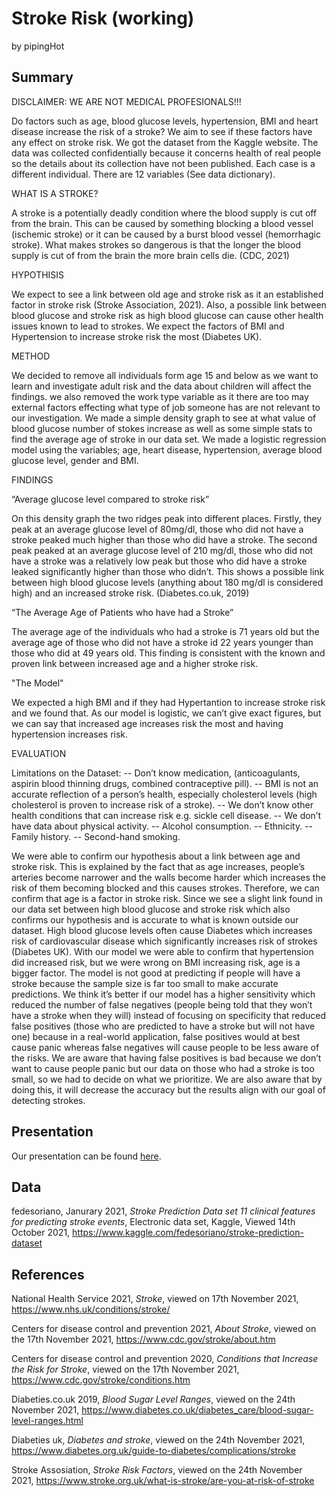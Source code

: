 Stroke Risk (working)
================
by pipingHot

## Summary

DISCLAIMER: WE ARE NOT MEDICAL PROFESIONALS!!!

Do factors such as age, blood glucose levels, hypertension, BMI and heart disease increase the risk of a stroke? We aim to see if these factors have any effect on stroke risk. 
We got the dataset from the Kaggle website. The data was collected confidentially because it concerns health of real people so the details about its collection have not been published. Each case is a different individual. There are 12 variables (See data dictionary). 

WHAT IS A STROKE?

A stroke is a potentially deadly condition where the blood supply is cut off from the brain. This can be caused by something blocking a blood vessel (ischemic stroke) or it can be caused by a burst blood vessel (hemorrhagic stroke). What makes strokes so dangerous is that the longer the blood supply is cut of from the brain the more brain cells die. (CDC, 2021) 

HYPOTHISIS

We expect to see a link between old age and stroke risk as it an established factor in stroke risk (Stroke Association, 2021). Also, a possible link between blood glucose and stroke risk as high blood glucose can cause other health issues known to lead to strokes. We expect the factors of BMI and Hypertension to increase stroke risk the most (Diabetes UK). 

METHOD

We decided to remove all individuals form age 15 and below as we want to learn and investigate adult risk and the data about children will affect the findings. we also removed the work type variable as it there are too may external factors effecting what type of job someone has are not relevant to our investigation. We made a simple density graph to see at what value of blood glucose number of stokes increase as well as some simple stats to find the average age of stroke in our data set. We made a logistic regression model using the variables; age, heart disease, hypertension, average blood glucose level, gender and BMI. 

FINDINGS 

“Average glucose level compared to stroke risk”

On this density graph the two ridges peak into different places. Firstly, they peak at an average glucose level of 80mg/dl, those who did not have a stroke peaked much higher than those who did have a stroke. The second peak peaked at an average glucose level of 210 mg/dl, those who did not have a stroke was a relatively low peak but those who did have a stroke leaked significantly higher than those who didn’t. This shows a possible link between high blood glucose levels (anything about 180 mg/dl is considered high) and an increased stroke risk. (Diabetes.co.uk, 2019) 
	
“The Average Age of Patients who have had a Stroke”

The average age of the individuals who had a stroke is 71 years old but the average age of those who did not have a stroke id 22 years younger than those who did at 49 years old. This finding is consistent with the known and proven link between increased age and a higher stroke risk. 

"The Model"

We expected a high BMI and if they had Hypertantion to increase stroke risk and we found that. As our model is logistic, we can’t give exact figures, but we can say that increased age increases risk the most and having hypertension increases risk. 

EVALUATION 

Limitations on the Dataset: 
--	Don’t know medication, (anticoagulants, aspirin blood thinning drugs, combined contraceptive pill). 
--	BMI is not an accurate reflection of a person’s health, especially cholesterol levels (high cholesterol is proven to increase risk of a stroke). 
--	We don’t know other health conditions that can increase risk e.g. sickle cell disease.
--	We don’t have data about physical activity. 
--	Alcohol consumption.
--	Ethnicity.
--	Family history.
--	Second-hand smoking. 

We were able to confirm our hypothesis about a link between age and stroke risk. This is explained by the fact that as age increases, people’s arteries become narrower and the walls become harder which increases the risk of them becoming blocked and this causes strokes. Therefore, we can confirm that age is a factor in stroke risk. 
Since we see a slight link found in our data set between high blood glucose and stroke risk which also confirms our hypothesis and is accurate to what is known outside our dataset.  High blood glucose levels often cause Diabetes which increases risk of cardiovascular disease which significantly increases risk of strokes (Diabetes UK).
With our model we were able to confirm that hypertension did increased risk, but we were wrong on BMI increasing risk, age is a bigger factor. The model is not good at predicting if people will have a stroke because the sample size is far too small to make accurate predictions. We think it’s better if our model has a higher sensitivity which reduced the number of false negatives (people being told that they won’t have a stroke when they will) instead of focusing on specificity that reduced false positives (those who are predicted to have a stroke but will not have one) because in a real-world application, false positives would at best cause panic whereas false negatives will cause people to be less aware of the risks. We are aware that having false positives is bad because we don’t want to cause people panic but our data on those who had a stroke is too small, so we had to decide on what we prioritize.  We are also aware that by doing this, it will decrease the accuracy but the results align with our goal of detecting strokes.  




## Presentation

Our presentation can be found [here](presentation/presentation.html).

## Data

fedesoriano, Janurary 2021, *Stroke Prediction Data set 11 clinical
features for predicting stroke events*, Electronic data set, Kaggle,
Viewed 14th October 2021,
<https://www.kaggle.com/fedesoriano/stroke-prediction-dataset>

## References

National Health Service 2021, *Stroke*, viewed on 17th November
2021, <https://www.nhs.uk/conditions/stroke/>

Centers for disease control and prevention 2021, *About Stroke*,
viewed on the 17th November 2021, <https://www.cdc.gov/stroke/about.htm>

Centers for disease control and prevention 2020, *Conditions that
Increase the Risk for Stroke*, viewed on the 17th November 2021,
<https://www.cdc.gov/stroke/conditions.htm>

Diabeties.co.uk 2019, *Blood Sugar Level Ranges*, viewed on the 24th November 2021, <https://www.diabetes.co.uk/diabetes_care/blood-sugar-level-ranges.html>

Diabeties uk, *Diabetes and stroke*, viewed on the 24th November 2021, <https://www.diabetes.org.uk/guide-to-diabetes/complications/stroke>

Stroke Assosiation, *Stroke Risk Factors*, viewed on the 24th November 2021, <https://www.stroke.org.uk/what-is-stroke/are-you-at-risk-of-stroke> 

